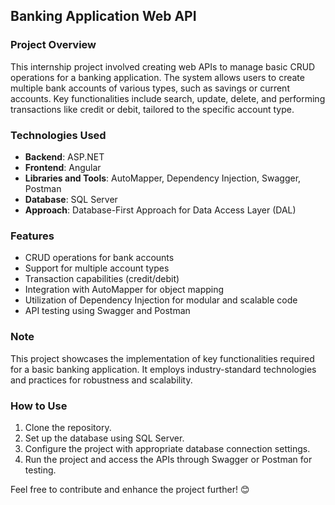 ## Banking Application Web API

### Project Overview
This internship project involved creating web APIs to manage basic CRUD operations for a banking application. The system allows users to create multiple bank accounts of various types, such as savings or current accounts. Key functionalities include search, update, delete, and performing transactions like credit or debit, tailored to the specific account type.

### Technologies Used
- **Backend**: ASP.NET
- **Frontend**: Angular
- **Libraries and Tools**: AutoMapper, Dependency Injection, Swagger, Postman
- **Database**: SQL Server
- **Approach**: Database-First Approach for Data Access Layer (DAL)

### Features
- CRUD operations for bank accounts
- Support for multiple account types
- Transaction capabilities (credit/debit)
- Integration with AutoMapper for object mapping
- Utilization of Dependency Injection for modular and scalable code
- API testing using Swagger and Postman

### Note
This project showcases the implementation of key functionalities required for a basic banking application. It employs industry-standard technologies and practices for robustness and scalability.

### How to Use
1. Clone the repository.
2. Set up the database using SQL Server.
3. Configure the project with appropriate database connection settings.
4. Run the project and access the APIs through Swagger or Postman for testing.

Feel free to contribute and enhance the project further! 😊

